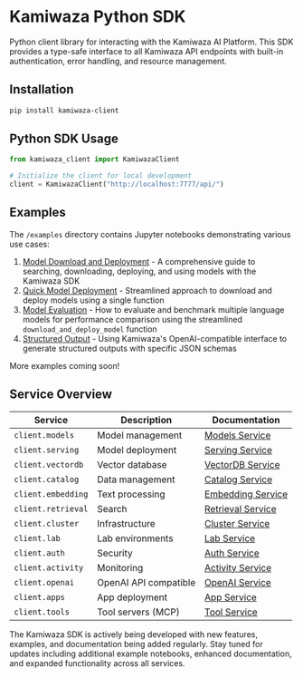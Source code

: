 # Kamiwaza Python SDK

Python client library for interacting with the Kamiwaza AI Platform. This SDK provides a type-safe interface to all Kamiwaza API endpoints with built-in authentication, error handling, and resource management.

## Installation

```bash
pip install kamiwaza-client
```

## Python SDK Usage

```python
from kamiwaza_client import KamiwazaClient

# Initialize the client for local development
client = KamiwazaClient("http://localhost:7777/api/")
```

## Examples

The `/examples` directory contains Jupyter notebooks demonstrating various use cases:

1. [Model Download and Deployment](examples/01_download_and_deploy.ipynb) - A comprehensive guide to searching, downloading, deploying, and using models with the Kamiwaza SDK
2. [Quick Model Deployment](examples/02_download_and_deploy_quick.ipynb) - Streamlined approach to download and deploy models using a single function
3. [Model Evaluation](examples/03_eval_multiple_models.ipynb) - How to evaluate and benchmark multiple language models for performance comparison using the streamlined `download_and_deploy_model` function
4. [Structured Output](examples/04_structured_output.ipynb) - Using Kamiwaza's OpenAI-compatible interface to generate structured outputs with specific JSON schemas

More examples coming soon!

## Service Overview

| Service | Description | Documentation |
|---------|-------------|---------------|
| `client.models` | Model management | [Models Service](docs/services/models/README.md) |
| `client.serving` | Model deployment | [Serving Service](docs/services/serving/README.md) |
| `client.vectordb` | Vector database | [VectorDB Service](docs/services/vectordb/README.md) |
| `client.catalog` | Data management | [Catalog Service](docs/services/catalog/README.md) |
| `client.embedding` | Text processing | [Embedding Service](docs/services/embedding/README.md) |
| `client.retrieval` | Search | [Retrieval Service](docs/services/retrieval/README.md) |
| `client.cluster` | Infrastructure | [Cluster Service](docs/services/cluster/README.md) |
| `client.lab` | Lab environments | [Lab Service](docs/services/lab/README.md) |
| `client.auth` | Security | [Auth Service](docs/services/auth/README.md) |
| `client.activity` | Monitoring | [Activity Service](docs/services/activity/README.md) |
| `client.openai` | OpenAI API compatible| [OpenAI Service](docs/services/openai/README.md) |
| `client.apps` | App deployment | [App Service](docs/services/apps/README.md) |
| `client.tools` | Tool servers (MCP) | [Tool Service](docs/services/tools/README.md) |


The Kamiwaza SDK is actively being developed with new features, examples, and documentation being added regularly. Stay tuned for updates including additional example notebooks, enhanced documentation, and expanded functionality across all services.